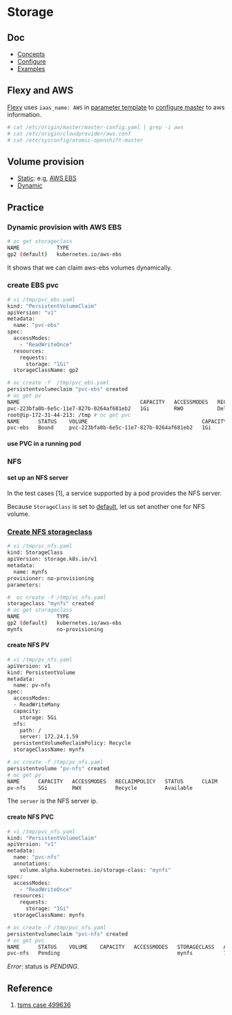 # Storage

## Doc

* [Concepts](https://docs.openshift.org/latest/architecture/additional_concepts/storage.html)
* [Configure](https://docs.openshift.org/latest/install_config/persistent_storage/index.html)
* [Examples](https://docs.openshift.org/latest/install_config/storage_examples/index.html)


## Flexy and AWS
[Flexy](flexy.md) uses <code>iaas_name: AWS</code> in [parameter template](http://git.app.eng.bos.redhat.com/git/openshift-misc.git/plain/v3-launch-templates/system-testing/aos-36/aws/vars.ose36-aws-svt.yaml) to [configure master](https://docs.openshift.org/latest/install_config/configuring_aws.html#install-config-configuring-aws) to aws information.

```sh
# cat /etc/origin/master/master-config.yaml | grep -i aws
# cat /etc/origin/cloudprovider/aws.conf
# cat /etc/sysconfig/atomic-openshift-master
```

## Volume provision

* [Static](https://docs.openshift.org/latest/install_config/persistent_storage/index.html): e.g, [AWS EBS](https://docs.openshift.org/latest/install_config/persistent_storage/persistent_storage_aws.html)
* [Dynamic](https://docs.openshift.org/latest/install_config/persistent_storage/dynamically_provisioning_pvs.html)

## Practice

### Dynamic provision with AWS EBS

```sh
# oc get storageclass 
NAME            TYPE
gp2 (default)   kubernetes.io/aws-ebs
```
It shows that we can claim aws-ebs volumes dynamically.

### create EBS pvc

```sh
# vi /tmp/pvc_ebs.yaml
kind: "PersistentVolumeClaim"
apiVersion: "v1"
metadata:
  name: "pvc-ebs"
spec:
  accessModes:
    - "ReadWriteOnce"
  resources:
    requests:
      storage: "1Gi"
  storageClassName: gp2

# oc create -f  /tmp/pvc_ebs.yaml 
persistentvolumeclaim "pvc-ebs" created
# oc get pv
NAME                                       CAPACITY   ACCESSMODES   RECLAIMPOLICY   STATUS      CLAIM         STORAGECLASS   REASON    AGE
pvc-223bfa0b-6e5c-11e7-827b-0264af681eb2   1Gi        RWO           Delete          Bound       aaa/pvc-ebs   gp2                      3s
root@ip-172-31-44-213: /tmp # oc get pvc
NAME      STATUS    VOLUME                                     CAPACITY   ACCESSMODES   STORAGECLASS   AGE
pvc-ebs   Bound     pvc-223bfa0b-6e5c-11e7-827b-0264af681eb2   1Gi        RWO           gp2            10s
```

#### use PVC in a running pod

### NFS

#### set up an NFS server
In the test cases [1], a service supported by a pod provides the NFS server.

Because <code>StorageClass</code> is set to [default](https://docs.openshift.org/latest/architecture/additional_concepts/storage.html#pvc-storage-class), let us set another one for NFS volume.

### [Create NFS storageclass](https://docs.openshift.org/latest/install_config/storage_examples/storage_classes_legacy.html)

```sh
# vi /tmp/sc_nfs.yaml
kind: StorageClass
apiVersion: storage.k8s.io/v1
metadata:
  name: mynfs 
provisioner: no-provisioning 
parameters:

#  oc create -f /tmp/sc_nfs.yaml 
storageclass "mynfs" created
# oc get storageclass 
NAME            TYPE
gp2 (default)   kubernetes.io/aws-ebs   
mynfs           no-provisioning
```

#### create NFS PV

```sh
# vi /tmp/pv_nfs.yaml
apiVersion: v1
kind: PersistentVolume
metadata:
  name: pv-nfs
spec:
  accessModes:
  - ReadWriteMany
  capacity:
    storage: 5Gi
  nfs:
    path: /
    server: 172.24.1.59
  persistentVolumeReclaimPolicy: Recycle
  storageClassName: mynfs

# oc create -f /tmp/pv_nfs.yaml
persistentvolume "pv-nfs" created
# oc get pv
NAME      CAPACITY   ACCESSMODES   RECLAIMPOLICY   STATUS      CLAIM     STORAGECLASS   REASON    AGE
pv-nfs    5Gi        RWX           Recycle         Available             mynfs                    14m
```
The <code>server</code> is the NFS server ip.

#### create NFS PVC

```sh
# vi /tmp/pvc_nfs.yaml 
kind: "PersistentVolumeClaim"
apiVersion: "v1"
metadata:
  name: "pvc-nfs"
  annotations:
    volume.alpha.kubernetes.io/storage-class: "mynfs"
spec:
  accessModes:
    - "ReadWriteOnce"
  resources:
    requests:
      storage: "1Gi"
  storageClassName: mynfs

# oc create -f /tmp/pvc_nfs.yaml 
persistentvolumeclaim "pvc-nfs" created
# oc get pvc
NAME      STATUS    VOLUME    CAPACITY   ACCESSMODES   STORAGECLASS   AGE
pvc-nfs   Pending                                      mynfs          7m
```

*Error*: status is *PENDING*.


## Reference
1. [tsms case 499636](https://tcms.engineering.redhat.com/case/499636/?from_plan=14587)
